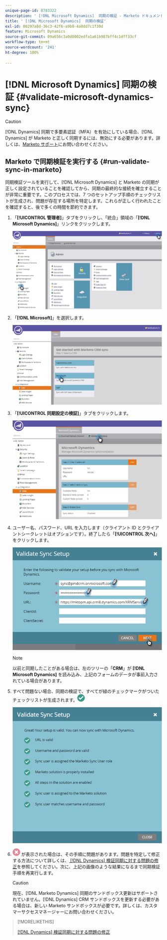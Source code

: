 ```yaml
---
unique-page-id: 8783322
description: ' [!DNL Microsoft Dynamics]  同期の検証 - Marketo ドキュメント - 製品ドキュメント'
title: ' [!DNL Microsoft Dynamics]  同期の検証'
exl-id: 00297a8d-36c3-42f6-a9b8-4a8dd7c1f30d
feature: Microsoft Dynamics
source-git-commit: 09a656c3a0d0002edfa1a61b987bff4c1dff33cf
workflow-type: tm+mt
source-wordcount: '241'
ht-degree: 100%

---
```


# [!DNL Microsoft Dynamics] 同期の検証 {#validate-microsoft-dynamics-sync}

>[!CAUTION]
>
>[!DNL Dynamics] 同期で多要素認証（MFA）を有効にしている場合、[!DNL Dynamics] が Marketo と正しく同期するには、無効にする必要があります。詳しくは、[Marketo サポート](https://nation.marketo.com/t5/Support/ct-p/Support)にお問い合わせください。

## Marketo で同期検証を実行する {#run-validate-sync-in-marketo}

同期検証ツールを実行して、[!DNL Microsoft Dynamics] と Marketo の同期が正しく設定されていることを確認してから、同期の最終的な接続を確立することが非常に重要です。このプロセスでは、7 つのセットアップ手順のチェックリストが生成され、問題が存在する場所を特定します。これらが正しく行われたことを確認すると、後で多くの時間を節約できます。

1. 「**[!UICONTROL 管理者]**」タブをクリックし、「統合」領域の「**[!DNL Microsoft Dynamics]**」リンクをクリックします。

   ![](assets/image2015-9-28-16-3a7-3a51.png)

1. 「**[!DNL Microsoft]**」を選択します。

   ![](assets/image2015-9-28-16-3a10-3a47.png)

1. 「**[!UICONTROL 同期設定の検証]**」タブをクリックします。

   ![](assets/image2015-9-28-16-3a11-3a45.png)

1. ユーザー名、パスワード、URL を入力します（クライアント ID とクライアントシークレットはオプションです）。終了したら「**[!UICONTROL 次へ]**」をクリックします。

   ![](assets/four-1.png)

   >[!NOTE]
   >
   >以前と同期したことがある場合は、左のツリーの「**CRM**」が **[!DNL Microsoft Dynamics]** を読み込み、上記のフォームのデータが事前入力されている場合があります。

1. すべて問題ない場合、同期の検証で、すべてが緑のチェックマークがついたチェックリストが生成されます。![-](assets/check.png)

   ![](assets/image2015-9-22-15-3a58-3a12.png)

1. ![-](assets/delete.png) が表示された場合は、その手順に問題があります。問題を特定して修正する方法について詳しくは、[ [!DNL Dynamics]  検証同期に対する問題の修正](/help/marketo/product-docs/crm-sync/microsoft-dynamics-sync/sync-setup/validate-microsoft-dynamics-sync/fix-dynamics-validation-sync-issues.md)を参照してください。次に、上記の画像のような結果になるまで同期検証手順を再実行します。

   >[!CAUTION]
   >
   >現在、[!DNL Marketo Dynamics] 同期のサンドボックス更新はサポートされていません。[!DNL Dynamics] CRM サンドボックスを更新する必要がある場合は、新しい Marketo サンドボックスが必要です。詳しくは、カスタマーサクセスマネージャーにお問い合わせください。

>[!MORELIKETHIS]
>
>[ [!DNL Dynamics]  検証同期に対する問題の修正](/help/marketo/product-docs/crm-sync/microsoft-dynamics-sync/sync-setup/validate-microsoft-dynamics-sync/fix-dynamics-validation-sync-issues.md)
